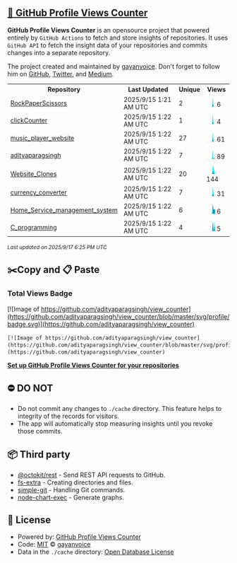 ## [🚀 GitHub Profile Views Counter](https://github.com/gayanvoice/github-profile-views-counter)
**GitHub Profile Views Counter** is an opensource project that powered entirely by  `GitHub Actions` to fetch and store insights of repositories.
It uses `GitHub API` to fetch the insight data of your repositories and commits changes into a separate repository.

The project created and maintained by [gayanvoice](https://github.com/gayanvoice). Don't forget to follow him on [GitHub](https://github.com/gayanvoice), [Twitter](https://twitter.com/gayanvoice), and [Medium](https://gayanvoice.medium.com/).

<table>
	<tr>
		<th>
			Repository
		</th>
		<th>
			Last Updated
		</th>
		<th>
			Unique
		</th>
		<th>
			Views
		</th>
	</tr>
	<tr>
		<td>
			<a href="https://github.com/adityaparagsingh/view_counter/tree/master/readme/999750885/year.md">
				RockPaperScissors
			</a>
		</td>
		<td>
			2025/9/15 1:21 AM UTC
		</td>
		<td>
			2
		</td>
		<td>
			<img alt="Response time graph" src="https://github.com/adityaparagsingh/view_counter/raw/master/graph/999750885/small/year.png" height="20"> 6
		</td>
	</tr>
	<tr>
		<td>
			<a href="https://github.com/adityaparagsingh/view_counter/tree/master/readme/999749048/year.md">
				clickCounter
			</a>
		</td>
		<td>
			2025/9/15 1:22 AM UTC
		</td>
		<td>
			1
		</td>
		<td>
			<img alt="Response time graph" src="https://github.com/adityaparagsingh/view_counter/raw/master/graph/999749048/small/year.png" height="20"> 4
		</td>
	</tr>
	<tr>
		<td>
			<a href="https://github.com/adityaparagsingh/view_counter/tree/master/readme/998509329/year.md">
				music_player_website
			</a>
		</td>
		<td>
			2025/9/15 1:22 AM UTC
		</td>
		<td>
			27
		</td>
		<td>
			<img alt="Response time graph" src="https://github.com/adityaparagsingh/view_counter/raw/master/graph/998509329/small/year.png" height="20"> 61
		</td>
	</tr>
	<tr>
		<td>
			<a href="https://github.com/adityaparagsingh/view_counter/tree/master/readme/998878763/year.md">
				adityaparagsingh
			</a>
		</td>
		<td>
			2025/9/15 1:22 AM UTC
		</td>
		<td>
			7
		</td>
		<td>
			<img alt="Response time graph" src="https://github.com/adityaparagsingh/view_counter/raw/master/graph/998878763/small/year.png" height="20"> 89
		</td>
	</tr>
	<tr>
		<td>
			<a href="https://github.com/adityaparagsingh/view_counter/tree/master/readme/915565295/year.md">
				Website_Clones
			</a>
		</td>
		<td>
			2025/9/15 1:22 AM UTC
		</td>
		<td>
			20
		</td>
		<td>
			<img alt="Response time graph" src="https://github.com/adityaparagsingh/view_counter/raw/master/graph/915565295/small/year.png" height="20"> 144
		</td>
	</tr>
	<tr>
		<td>
			<a href="https://github.com/adityaparagsingh/view_counter/tree/master/readme/947229676/year.md">
				currency_converter
			</a>
		</td>
		<td>
			2025/9/15 1:22 AM UTC
		</td>
		<td>
			7
		</td>
		<td>
			<img alt="Response time graph" src="https://github.com/adityaparagsingh/view_counter/raw/master/graph/947229676/small/year.png" height="20"> 31
		</td>
	</tr>
	<tr>
		<td>
			<a href="https://github.com/adityaparagsingh/view_counter/tree/master/readme/911507619/year.md">
				Home_Service_management_system
			</a>
		</td>
		<td>
			2025/9/15 1:22 AM UTC
		</td>
		<td>
			6
		</td>
		<td>
			<img alt="Response time graph" src="https://github.com/adityaparagsingh/view_counter/raw/master/graph/911507619/small/year.png" height="20"> 6
		</td>
	</tr>
	<tr>
		<td>
			<a href="https://github.com/adityaparagsingh/view_counter/tree/master/readme/878437316/year.md">
				C_programming
			</a>
		</td>
		<td>
			2025/9/15 1:22 AM UTC
		</td>
		<td>
			4
		</td>
		<td>
			<img alt="Response time graph" src="https://github.com/adityaparagsingh/view_counter/raw/master/graph/878437316/small/year.png" height="20"> 5
		</td>
	</tr>
</table>

<small><i>Last updated on 2025/9/17 6:25 PM UTC</i></small>

## ✂️Copy and 📋 Paste
### Total Views Badge
[![Image of https://github.com/adityaparagsingh/view_counter](https://github.com/adityaparagsingh/view_counter/blob/master/svg/profile/badge.svg)](https://github.com/adityaparagsingh/view_counter)

```readme
[![Image of https://github.com/adityaparagsingh/view_counter](https://github.com/adityaparagsingh/view_counter/blob/master/svg/profile/badge.svg)](https://github.com/adityaparagsingh/view_counter)
```
[**Set up GitHub Profile Views Counter for your repositories**](https://github.com/gayanvoice/github-profile-views-counter)
## ⛔ DO NOT
- Do not commit any changes to `./cache` directory. This feature helps to integrity of the records for visitors.
- The app will automatically stop measuring insights until you revoke those commits.
## 📦 Third party

- [@octokit/rest](https://www.npmjs.com/package/@octokit/rest) - Send REST API requests to GitHub.
- [fs-extra](https://www.npmjs.com/package/fs-extra) - Creating directories and files.
- [simple-git](https://www.npmjs.com/package/simple-git) - Handling Git commands.
- [node-chart-exec](https://www.npmjs.com/package/node-chart-exec) - Generate graphs.
## 📄 License
- Powered by: [GitHub Profile Views Counter](https://github.com/gayanvoice/github-profile-views-counter)
- Code: [MIT](./LICENSE) © [gayanvoice](https://github.com/gayanvoice)
- Data in the `./cache` directory: [Open Database License](https://opendatacommons.org/licenses/odbl/1-0/)